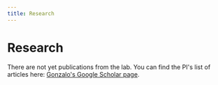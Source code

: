 ```yaml
---
title: Research
---
```


# <i class="fas fa-microscope"></i>Research

There are not yet publications from the lab. You can find the PI's list of articles here: 
[Gonzalo's Google Scholar page](https://scholar.google.com/citations?user=TRGamd0AAAAJ&hl=en).
